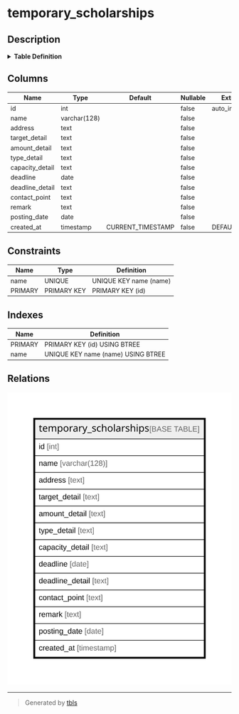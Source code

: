 # temporary_scholarships

## Description

<details>
<summary><strong>Table Definition</strong></summary>

```sql
CREATE TABLE `temporary_scholarships` (
  `id` int NOT NULL AUTO_INCREMENT,
  `name` varchar(128) COLLATE utf8mb4_unicode_ci NOT NULL,
  `address` text COLLATE utf8mb4_unicode_ci NOT NULL,
  `target_detail` text COLLATE utf8mb4_unicode_ci NOT NULL,
  `amount_detail` text COLLATE utf8mb4_unicode_ci NOT NULL,
  `type_detail` text COLLATE utf8mb4_unicode_ci NOT NULL,
  `capacity_detail` text COLLATE utf8mb4_unicode_ci NOT NULL,
  `deadline` date NOT NULL,
  `deadline_detail` text COLLATE utf8mb4_unicode_ci NOT NULL,
  `contact_point` text COLLATE utf8mb4_unicode_ci NOT NULL,
  `remark` text COLLATE utf8mb4_unicode_ci NOT NULL,
  `posting_date` date NOT NULL,
  `created_at` timestamp NOT NULL DEFAULT CURRENT_TIMESTAMP,
  PRIMARY KEY (`id`),
  UNIQUE KEY `name` (`name`)
) ENGINE=InnoDB DEFAULT CHARSET=utf8mb4 COLLATE=utf8mb4_unicode_ci
```

</details>

## Columns

| Name | Type | Default | Nullable | Extra Definition | Children | Parents | Comment |
| ---- | ---- | ------- | -------- | ---------------- | -------- | ------- | ------- |
| id | int |  | false | auto_increment |  |  |  |
| name | varchar(128) |  | false |  |  |  |  |
| address | text |  | false |  |  |  |  |
| target_detail | text |  | false |  |  |  |  |
| amount_detail | text |  | false |  |  |  |  |
| type_detail | text |  | false |  |  |  |  |
| capacity_detail | text |  | false |  |  |  |  |
| deadline | date |  | false |  |  |  |  |
| deadline_detail | text |  | false |  |  |  |  |
| contact_point | text |  | false |  |  |  |  |
| remark | text |  | false |  |  |  |  |
| posting_date | date |  | false |  |  |  |  |
| created_at | timestamp | CURRENT_TIMESTAMP | false | DEFAULT_GENERATED |  |  |  |

## Constraints

| Name | Type | Definition |
| ---- | ---- | ---------- |
| name | UNIQUE | UNIQUE KEY name (name) |
| PRIMARY | PRIMARY KEY | PRIMARY KEY (id) |

## Indexes

| Name | Definition |
| ---- | ---------- |
| PRIMARY | PRIMARY KEY (id) USING BTREE |
| name | UNIQUE KEY name (name) USING BTREE |

## Relations

![er](temporary_scholarships.svg)

---

> Generated by [tbls](https://github.com/k1LoW/tbls)
